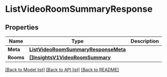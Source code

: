 # ListVideoRoomSummaryResponse

## Properties

Name | Type | Description | Notes
------------ | ------------- | ------------- | -------------
**Meta** | [**ListVideoRoomSummaryResponseMeta**](ListVideoRoomSummaryResponse_meta.md) |  |[optional] 
**Rooms** | [**[]InsightsV1VideoRoomSummary**](insights.v1.video_room_summary.md) |  |[optional] 

[[Back to Model list]](../README.md#documentation-for-models) [[Back to API list]](../README.md#documentation-for-api-endpoints) [[Back to README]](../README.md)


